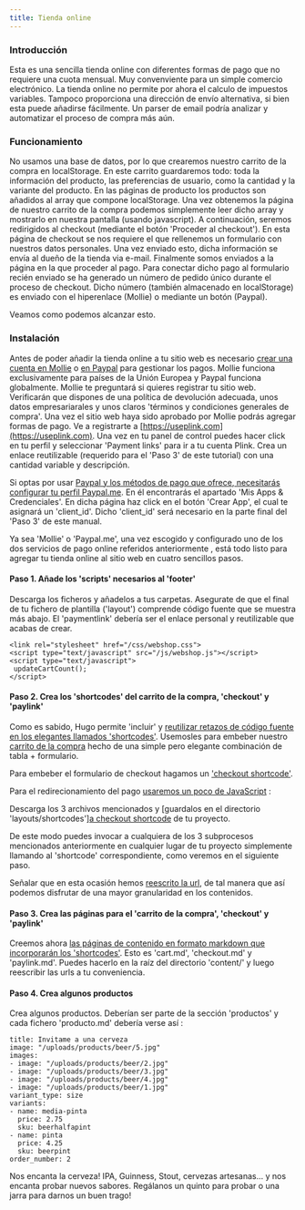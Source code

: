 ```yaml
---
title: Tienda online
---
```


### Introducción

Esta es una sencilla tienda online con diferentes formas de pago que no requiere una cuota mensual. Muy convenviente para un simple comercio electrónico. La tienda online no
permite por ahora el calculo de impuestos variables. Tampoco proporciona una dirección de envío alternativa, si bien esta puede añadirse fácilmente. Un  parser de email podría
analizar y automatizar el proceso de compra más aún.

### Funcionamiento

No usamos una base de datos, por lo que crearemos nuestro carrito de la compra en localStorage. En este carrito guardaremos todo: toda la información del producto, las preferencias de usuario, como la cantidad y la variante del producto. En las páginas de producto los productos son añadidos al  array que compone localStorage. Una vez obtenemos la página de nuestro carrito de la compra podemos simplemente leer dicho array y mostrarlo en nuestra pantalla (usando javascript). A continuación, seremos redirigidos al checkout (mediante el botón 'Proceder al checkout'). En esta página de checkout se nos requiere el que rellenemos un formulario con nuestros datos personales. Una vez enviado esto, dicha información se envía al dueño de la tienda via e-mail. Finalmente somos enviados a la página en la que proceder al pago. Para conectar dicho pago al formulario recién enviado se ha generado un número de pedido único durante el proceso de checkout. Dicho número (también almacenado en localStorage) es enviado con el hiperenlace (Mollie) o mediante un botón (Paypal).

Veamos como podemos alcanzar esto.

### Instalación


Antes de poder añadir la tienda online a tu sitio web es necesario [crear una cuenta en Mollie](https://www.mollie.com) o [en Paypal](https://paypal.com) para gestionar los pagos. Mollie funciona exclusivamente para países de la Unión Europea y Paypal funciona globalmente. Mollie te preguntará si quieres registrar tu sitio
web. Verificarán que dispones de una política de devolución adecuada, unos datos empresariarales y unos claros 'términos y condiciones generales de compra'. Una vez el sitio web
haya sido aprobado por Mollie podrás agregar formas de pago.  Ve a registrarte a [https://useplink.com](https://useplink.com). Una vez en tu panel de control puedes hacer click en
tu perfil y seleccionar 'Payment links' para ir a tu cuenta Plink. Crea un enlace reutilizable (requerido para el 'Paso 3' de este tutorial) con una cantidad variable y descripción.

Si optas por usar [Paypal y los métodos de pago que ofrece, necesitarás configurar tu perfil  Paypal.me](https://paypal.me).  En él encontrarás el apartado 'Mis Apps & Credenciales'. En dicha página haz click en el botón 'Crear App', el cual te asignará un 'client_id'. Dicho 'client_id' será necesario en la parte final del 'Paso 3' de este  manual.

Ya sea 'Mollie' o 'Paypal.me', una vez escogido y configurado uno de los dos servicios de pago online referidos anteriormente , está todo listo para
agregar tu tienda online al sitio web en cuatro sencillos pasos.

#### Paso 1. Añade los 'scripts' necesarios al 'footer'

Descarga los ficheros y añadelos a tus carpetas. Asegurate de que el final de tu fichero de plantilla ('layout') comprende código fuente que se muestra más abajo. El 'paymentlink'
debería ser el enlace personal y reutilizable que acabas de crear.

```
<link rel="stylesheet" href="/css/webshop.css">
<script type="text/javascript" src="/js/webshop.js"></script>
<script type="text/javascript">
 updateCartCount();
</script>
```

#### Paso 2. Crea los 'shortcodes' del carrito de la compra,  'checkout' y 'paylink'

Como es sabido, Hugo permite 'incluir' y [reutilizar retazos de código fuente en los elegantes llamados 'shortcodes'](https://gohugo.io/templates/shortcode-templates/). Usemosles
para embeber nuestro [carrito de la compra](https://github.com/jhvanderschee/hugocodex/blob/main/layouts/shortcodes/cart.html) hecho de una simple pero elegante combinación de tabla + formulario.

Para embeber el formulario de checkout hagamos un ['checkout shortcode'](https://github.com/jhvanderschee/hugocodex/blob/main/layouts/shortcodes/checkout.html).

Para el redirecionamiento del pago [usaremos un poco de JavaScript](https://github.com/jhvanderschee/hugocodex/blob/main/layouts/shortcodes/paypal-buttons.html) :

Descarga los 3 archivos mencionados y [guardalos en el directorio 'layouts/shortcodes'][a checkout shortcode](https://github.com/jhvanderschee/hugocodex/blob/main/layouts/shortcodes/) de tu proyecto.

De este modo puedes invocar a cualquiera de los 3 subprocesos mencionados anteriormente en cualquier lugar de tu proyecto simplemente llamando al 'shortcode' correspondiente, como
veremos en el siguiente paso. 


Señalar que en esta ocasión hemos [reescrito la url](https://gohugo.io/content-management/urls/#set-url-in-front-matter), de tal manera que así podemos disfrutar de una mayor
granularidad en los contenidos.

#### Paso 3. Crea las páginas para el 'carrito de la compra', 'checkout' y 'paylink'

Creemos ahora [las páginas de contenido en formato markdown que incorporarán los 'shortcodes'](https://github.com/jhvanderschee/hugocodex/blob/main/content/es). Esto es 'cart.md',
'checkout.md' y 'paylink.md'. Puedes hacerlo en la raíz del directorio 'content/' y luego reescribir las urls a tu conveniencia.



#### Paso 4. Crea algunos productos

Crea algunos productos. Deberían ser parte de la sección 'productos' y cada fichero 'producto.md' debería verse así :

```
title: Invitame a una cerveza
image: "/uploads/products/beer/5.jpg"
images:
- image: "/uploads/products/beer/2.jpg"
- image: "/uploads/products/beer/3.jpg"
- image: "/uploads/products/beer/4.jpg"
- image: "/uploads/products/beer/1.jpg"
variant_type: size
variants:
- name: media-pinta
  price: 2.75
  sku: beerhalfapint
- name: pinta
  price: 4.25
  sku: beerpint
order_number: 2
```

Nos encanta la cerveza! IPA, Guinness, Stout, cervezas artesanas... y nos encanta probar nuevos sabores. Regálanos un quinto para probar o una jarra para darnos un buen trago!



